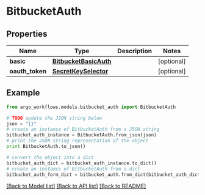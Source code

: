 # BitbucketAuth


## Properties

Name | Type | Description | Notes
------------ | ------------- | ------------- | -------------
**basic** | [**BitbucketBasicAuth**](BitbucketBasicAuth.md) |  | [optional] 
**oauth_token** | [**SecretKeySelector**](SecretKeySelector.md) |  | [optional] 

## Example

```python
from argo_workflows.models.bitbucket_auth import BitbucketAuth

# TODO update the JSON string below
json = "{}"
# create an instance of BitbucketAuth from a JSON string
bitbucket_auth_instance = BitbucketAuth.from_json(json)
# print the JSON string representation of the object
print BitbucketAuth.to_json()

# convert the object into a dict
bitbucket_auth_dict = bitbucket_auth_instance.to_dict()
# create an instance of BitbucketAuth from a dict
bitbucket_auth_form_dict = bitbucket_auth.from_dict(bitbucket_auth_dict)
```
[[Back to Model list]](../README.md#documentation-for-models) [[Back to API list]](../README.md#documentation-for-api-endpoints) [[Back to README]](../README.md)


